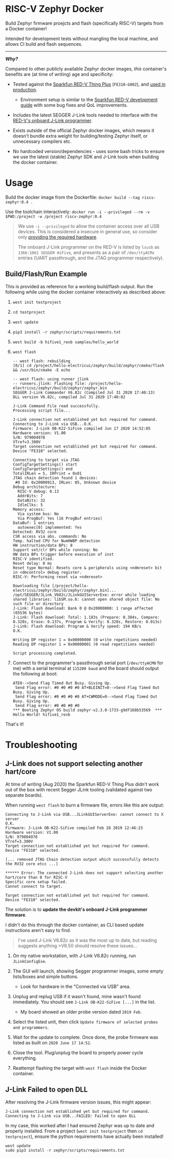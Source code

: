 # RISC-V Zephyr Docker

Build Zephyr firmware proejcts and flash (specifically RISC-V) targets from a Docker container! 

Intended for development tests without mangling the local machine, and allows CI build and flash sequences.

___

***Why?***

Compared to other publicly available Zephyr docker images, *this* container's benefits are (at time of writing) age and specificity:

- Tested against the [Sparkfun RED-V Thing Plus](https://www.sparkfun.com/products/15799) (`FE310-G002`), and [used in production](https://electricui.com/blog/hardware-testing).
  - Environment setup is similar to the [Sparkfun RED-V development guide](https://learn.sparkfun.com/tutorials/red-v-development-guide) with some bug fixes and QoL improvements.
- Includes the latest SEGGER J-Link tools needed to interface with the [RED-V's onboard J-Link programmer](https://wiki.segger.com/J-Link-OB-K22-SiFive).
- Exists outside of the official Zephyr docker images, which means it doesn't bundle extra weight for building/testing Zephyr itself, or unnecessary compilers etc.

- No hardcoded version/dependencies - uses some bash tricks to ensure we use the latest (stable) Zephyr SDK and J-Link tools when building the docker container.

# Usage

Build the docker image from the Dockerfile: `docker build --tag riscv-zephyr:0.4 .`

Use the toolchain interactively: `docker run -i --privileged --rm -v $PWD:/project -w /project riscv-zephyr:0.4`

> We use `-i --privileged` to allow the container access over all USB devices. This is considered a insecure in general use, so consider only [providing the required hardware](https://stackoverflow.com/questions/24225647/docker-a-way-to-give-access-to-a-host-usb-or-serial-device).
>
> The onboard J-Link programmer on the RED-V is listed by `lsusb` as `1366:1061 SEGGER HiFive`, and presents as a pair of `/dev/ttyACMx` entries (UART passthrough, and the JTAG programmer respectively).

## Build/Flash/Run Example

This is provided as reference for a working build/flash output. Run the following while using the docker container interactively as described above:

1. `west init testproject`

2. `cd testproject`

3. `west update`

4. `pip3 install -r zephyr/scripts/requirements.txt`

5. `west build -b hifive1_revb samples/hello_world`

6. `west flash`

   ```
   -- west flash: rebuilding
   [0/1] cd /project/hello-electricui/zephyr/build/zephyr/cmake/flash && /usr/bin/cmake -E echo
   
   -- west flash: using runner jlink
   -- runners.jlink: Flashing file: /project/hello-electricui/zephyr/build/zephyr/zephyr.bin
   SEGGER J-Link Commander V6.82c (Compiled Jul 31 2020 17:40:13)
   DLL version V6.82c, compiled Jul 31 2020 17:40:02
   
   J-Link Command File read successfully.
   Processing script file...
   
   J-Link connection not established yet but required for command.
   Connecting to J-Link via USB...O.K.
   Firmware: J-Link OB-K22-SiFive compiled Jun 17 2020 14:52:05
   Hardware version: V1.00
   S/N: 979004978
   VTref=3.300V
   Target connection not established yet but required for command.
   Device "FE310" selected.
   
   Connecting to target via JTAG
   ConfigTargetSettings() start
   ConfigTargetSettings() end
   TotalIRLen = 5, IRPrint = 0x01
   JTAG chain detection found 1 devices:
    #0 Id: 0x20000913, IRLen: 05, Unknown device
   Debug architecture:
     RISC-V debug: 0.13
     AddrBits: 7
     DataBits: 32
     IdleClks: 5
   Memory access:
     Via system bus: No
     Via ProgBuf: Yes (16 ProgBuf entries)
   DataBuf: 1 entries
     autoexec[0] implemented: Yes
   Detected: RV32 core
   CSR access via abs. commands: No
   Temp. halted CPU for NumHWBP detection
   HW instruction/data BPs: 8
   Support set/clr BPs while running: No
   HW data BPs trigger before execution of inst
   RISC-V identified.
   Reset delay: 0 ms
   Reset type Normal: Resets core & peripherals using <ndmreset> bit in <dmcontrol> debug register.
   RISC-V: Performing reset via <ndmreset>
   
   Downloading file [/project/hello-electricui/zephyr/build/zephyr/zephyr.bin]...
   /opt/SEGGER/JLink_V682c/JLinkGUIServerExe: error while loading shared libraries: libSM.so.6: cannot open shared object file: No such file or directory
   J-Link: Flash download: Bank 0 @ 0x20000000: 1 range affected (65536 bytes)
   J-Link: Flash download: Total: 1.183s (Prepare: 0.384s, Compare: 0.320s, Erase: 0.137s, Program & Verify: 0.328s, Restore: 0.013s)
   J-Link: Flash download: Program & Verify speed: 194 KB/s
   O.K.
   
   Writing DP register 1 = 0x00000000 (0 write repetitions needed)
   Reading DP register 1 = 0x00000001 (0 read repetitions needed)
   
   Script processing completed.
   ```

7. Connect to the programmer's passthrough serial port (`/dev/ttyACM0` for me) with a serial terminal at `115200 baud` and the board should output the following at boot:

   ```
   ATE0-->Send Flag Timed Out Busy. Giving Up.
    Send Flag error: #0 #0 #0 #0 AT+BLEINIT=0-->Send Flag Timed Out Busy. Giving Up.
    Send Flag error: #0 #0 #0 #0 AT+CWMODE=0-->Send Flag Timed Out Busy. Giving Up.
    Send Flag error: #0 #0 #0 #0 
   *** Booting Zephyr OS build zephyr-v2.3.0-1733-g9df168b53569  ***
   Hello World! hifive1_revb
   ```

That's it!

# Troubleshooting

## J-Link does not support selecting another hart/core

At time of writing (Aug 2020) the Sparkfun RED-V Thing Plus didn't work out of the box with recent Segger JLink tooling (validated against two separate boards).

When running `west flash` to burn a firmware file, errors like this are output:

```
Connecting to J-Link via USB...JLinkGUIServerExe: cannot connect to X server 
O.K.
Firmware: J-Link OB-K22-SiFive compiled Feb 28 2019 12:46:23
Hardware version: V1.00
S/N: 979004978
VTref=3.300V
Target connection not established yet but required for command.
Device "FE310" selected.

[... removed JTAG Chain detection output which successfully detects the RV32 core etcc ...]

****** Error: The connected J-Link does not support selecting another hart/core than 0 for RISC-V
Specific core setup failed.
Cannot connect to target.

Target connection not established yet but required for command.
Device "FE310" selected.

```

The solution is to **update the devkit's onboard J-Link programmer firmware**.

I didn't do this through the docker container, as CLI based update instructions aren't easy to find.

> I've used J-Link V6.82c as it was the most up to date, but reading suggests anything >V6.50 should resolve these issues...

1. On my native workstation, with J-Link V6.82c running, run `JLinkConfigExe`.
2. The GUI will launch, showing Segger programmer images, some empty lists/boxes and simple buttons. 
   - Look for hardware in the "Connected via USB" area.
3. Unplug and replug USB if it wasn't found, mine wasn't found immediately. You should see `J-Link OB-K22-SiFive [...]` in the list.
   - My board showed an older probe version dated `2019 Feb`.

4. Select the listed unit, then click `Update firmware of selected probes and programmers`.
5. Wait for the update to complete. Once done, the probe firmware was listed as built on `2020 June 17 14:52`.
6. Close the tool. Plug/unplug the board to properly power cycle everything.
7. Reattempt flashing the target with `west flash` inside the Docker container.

## J-Link Failed to open DLL

After resolving the J-Link firmware version issues, this might appear:

```
J-Link connection not established yet but required for command.
Connecting to J-Link via USB...FAILED: Failed to open DLL
```

In my case, this worked after I had ensured Zephyr was up to date and properly installed. From a project (`west init testproject` then `cd testproject`), ensure the python requirements have actually been installed!

```
west update
sudo pip3 install -r zephyr/scripts/requirements.txt
```

